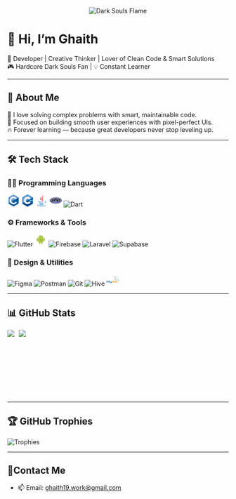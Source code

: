 <!-- HEADER GIF -->
<p align="center">
  <img src="https://media3.giphy.com/media/v1.Y2lkPTc5MGI3NjExbWZyc3piYXB1dWFteDhieW94aDRmdWU2YnNlcXlhbnMwd2R5OWIzMyZlcD12MV9pbnRlcm5hbF9naWZfYnlfaWQmY3Q9Zw/iamIahPLWmo4tGiyDz/giphy.gif" width="450" alt="Dark Souls Flame" />
</p>

# 👋 Hi, I’m Ghaith  
🚀 Developer | Creative Thinker | Lover of Clean Code & Smart Solutions  
🎮 Hardcore Dark Souls Fan | 💡 Constant Learner  

---

## 🧠 About Me
🧩 I love solving complex problems with smart, maintainable code.  
🎯 Focused on building smooth user experiences with pixel-perfect UIs.  
🔥 Forever learning — because great developers never stop leveling up.

---

## 🛠️ Tech Stack

### 🧑‍💻 Programming Languages  
<p>
  <img src="https://raw.githubusercontent.com/devicons/devicon/master/icons/c/c-original.svg" alt="C" width="28"/>
  <img src="https://raw.githubusercontent.com/devicons/devicon/master/icons/cplusplus/cplusplus-original.svg" alt="C++" width="28"/>
  <img src="https://raw.githubusercontent.com/devicons/devicon/master/icons/java/java-original.svg" alt="Java" width="28"/>
  <img src="https://raw.githubusercontent.com/devicons/devicon/master/icons/php/php-original.svg" alt="PHP" width="28"/>
  <img src="https://www.vectorlogo.zone/logos/dartlang/dartlang-icon.svg" alt="Dart" width="28"/>
</p>

### ⚙️ Frameworks & Tools  
<p>
  <img src="https://www.vectorlogo.zone/logos/flutterio/flutterio-icon.svg" alt="Flutter" width="28"/>
  <img src="https://raw.githubusercontent.com/devicons/devicon/master/icons/android/android-original-wordmark.svg" alt="Android" width="28"/>
  <img src="https://www.vectorlogo.zone/logos/firebase/firebase-icon.svg" alt="Firebase" width="28"/>
  <img src="https://www.vectorlogo.zone/logos/laravel/laravel-icon.svg" alt="Laravel" width="28"/>
  <img src="https://www.vectorlogo.zone/logos/supabase/supabase-icon.svg" alt="Supabase" width="28"/>
</p>

### 🎨 Design & Utilities  
<p>
  <img src="https://www.vectorlogo.zone/logos/figma/figma-icon.svg" alt="Figma" width="28"/>
  <img src="https://www.vectorlogo.zone/logos/getpostman/getpostman-icon.svg" alt="Postman" width="28"/>
  <img src="https://www.vectorlogo.zone/logos/git-scm/git-scm-icon.svg" alt="Git" width="28"/>
  <img src="https://www.vectorlogo.zone/logos/apache_hive/apache_hive-icon.svg" alt="Hive" width="28"/>
  <img src="https://raw.githubusercontent.com/devicons/devicon/master/icons/mysql/mysql-original-wordmark.svg" alt="MySQL" width="28"/>
</p>

---

## 📊 GitHub Stats

<div style="display: flex; gap: 10px;">
  <img src="https://github-readme-stats.vercel.app/api?username=pakpuk&show_icons=true&theme=radical&hide_border=true" height="150" />
  <img src="https://github-readme-streak-stats.herokuapp.com?user=pakpuk&theme=radical&hide_border=true" height="150"/>
</div>

---

## 🏆 GitHub Trophies

<img src="https://github-profile-trophy.vercel.app/?username=pakpuk&theme=gruvbox&no-frame=true&column=6&margin-w=10&margin-h=15" alt="Trophies" />

---

## 🔗Contact Me
- 📫 Email: ghaith19.work@gmail.com  

